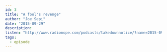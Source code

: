 ```yaml
---
id: 3
title: "A fool's revenge"
author: "Joe Sepi"
date: "2015-09-29"
description: 
listen: "http://www.radionope.com/podcasts/takedownnotice/?name=2015-09-29_episode_3_-_a_fools_revenge.mp3"
tags:
  - episode
---
```


